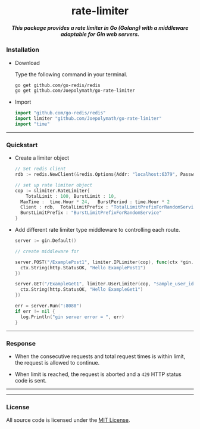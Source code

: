 <h1 align="center">rate-limiter</h1>
<h5 align="center">This package provides a rate limiter in Go (Golang) with a middleware adaptable for Gin web servers.</h5>

### Installation

- Download

  Type the following command in your terminal.

  ```bash
  go get github.com/go-redis/redis
  go get github.com/Joepolymath/go-rate-limiter
  ```

- Import
  ```go
  import "github.com/go-redis/redis"
  import limiter "github.com/Joepolymath/go-rate-limiter"
  import "time"
  ```

---

### Quickstart

- Create a limiter object

  ```go
  // Set redis client
  rdb := redis.NewClient(&redis.Options{Addr: "localhost:6379", Password: "", DB: 0})

  // set up rate limiter object
  cop := &limiter.RateLimiter{
      TotalLimit : 100, BurstLimit : 10,
    MaxTime :  time.Hour * 24,   BurstPeriod : time.Hour * 2
    Client : rdb,  TotalLimitPrefix : "TotalLimitPrefixForRandomService"
    BurstLimitPrefix : "BurstLimitPrefixForRandomService"
  }

  ```

- Add different rate limiter type middleware to controlling each route.

  ```go
  server := gin.Default()

  // create middleware for

  server.POST("/ExamplePost1", limiter.IPLimiter(cop), func(ctx *gin.Context) {
  	ctx.String(http.StatusOK, "Hello ExamplePost1")
  })

  server.GET("/ExampleGet1", limiter.UserLimiter(cop, "sample_user_id"), func(ctx *gin.Context) {
  	ctx.String(http.StatusOK, "Hello ExampleGet1")
  })

  err = server.Run(":8080")
  if err != nil {
  	log.Println("gin server error = ", err)
  }
  ```

---

### Response

- When the consecutive requests and total request times is within limit, the request is allowed to continue.

- When limit is reached, the request is aborted and a `429` HTTP status code is sent.

<hr>

<hr>

### License

All source code is licensed under the [MIT License](./LICENSE).
